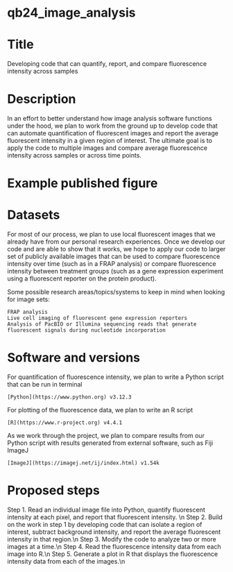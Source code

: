 # qb24_image_analysis


# Title #

Developing code that can quantify, report, and compare fluorescence intensity across samples



# Description #

In an effort to better understand how image analysis software functions under the hood, we plan to work from the ground up to develop code that can automate quantification of fluorescent images and report the average fluorescent intensity in a given region of interest. The ultimate goal is to apply the code to multiple images and compare average fluorescence intensity across samples or across time points. 


# Example published figure #





# Datasets #

For most of our process, we plan to use local fluorescent images that we already have from our personal research experiences. Once we develop our code and are able to show that it works, we hope to apply our code to larger set of publicly available images that can be used to compare fluorescence intensity over time (such as in a FRAP analysis) or compare fluorescence intensity between treatment groups (such as a gene expression experiment using a fluorescent reporter on the protein product).

Some possible research areas/topics/systems to keep in mind when looking for image sets:

    FRAP analysis
    Live cell imaging of fluorescent gene expression reporters
    Analysis of PacBIO or Illumina sequencing reads that generate fluorescent signals during nucleotide incorporation



# Software and versions #

For quantification of fluorescence intensity, we plan to write a Python script that can be run in terminal

    [Python](https://www.python.org) v3.12.3 

For plotting of the fluorescence data, we plan to write an R script

    [R](https://www.r-project.org) v4.4.1



As we work through the project, we plan to compare results from our Python script with results generated from external software, such as Fiji ImageJ

    [ImageJ](https://imagej.net/ij/index.html) v1.54k


# Proposed steps #

Step 1. Read an individual image file into Python, quantify fluorescent intensity at each pixel, and report that fluorescent intensity. \n
Step 2. Build on the work in step 1 by developing code that can isolate a region of interest, subtract background intensity, and report the average fluorescent intensity in that region.\n
Step 3. Modify the code to analyze two or more images at a time.\n
Step 4. Read the fluorescence intensity data from each image into R.\n
Step 5. Generate a plot in R that displays the fluorescence intensity data from each of the images.\n
    
    